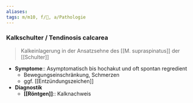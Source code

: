 ```yaml
---
aliases: 
tags: m/m10, f/🦴, a/Pathologie
---
```

### Kalkschulter / Tendinosis calcarea
> Kalkeinlagerung in der Ansatzsehne des [[M. supraspinatus]] der [[Schulter]]
- **Symptome**:: Asymptomatisch bis hochakut und oft spontan regredient
	- Bewegungseinschränkung, Schmerzen
	- ggf. [[Entzündungszeichen]]
- **Diagnostik**
	- **[[Röntgen]]**:: Kalknachweis